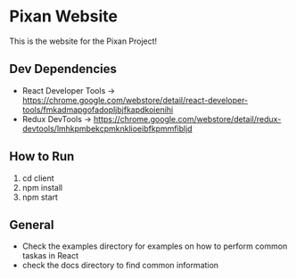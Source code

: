 # Pixan Website

This is the website for the Pixan Project!

## Dev Dependencies
- React Developer Tools -> https://chrome.google.com/webstore/detail/react-developer-tools/fmkadmapgofadopljbjfkapdkoienihi
- Redux DevTools -> https://chrome.google.com/webstore/detail/redux-devtools/lmhkpmbekcpmknklioeibfkpmmfibljd

## How to Run
1. cd client
2. npm install
3. npm start

## General
- Check the examples directory for examples on how to perform common taskas in React
- check the docs directory to find common information